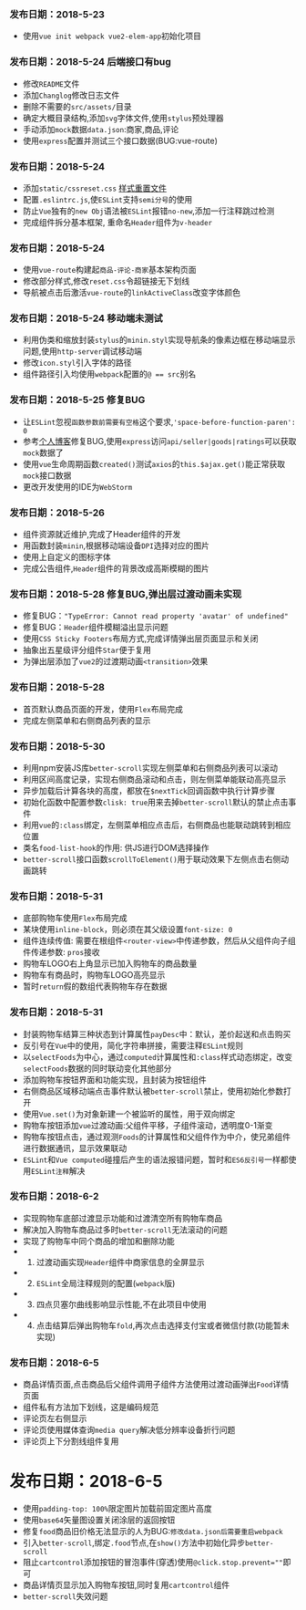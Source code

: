 ### 发布日期：2018-5-23
- 使用`vue init webpack vue2-elem-app`初始化项目

### 发布日期：2018-5-24 后端接口有bug
- 修改`README`文件
- 添加`Changlog`修改日志文件
- 删除不需要的`src/assets/`目录
- 确定大概目录结构,添加`svg`字体文件,使用`stylus`预处理器
- 手动添加`mock`数据`data.json`:商家,商品,评论
- 使用`express`配置并测试三个接口数据(BUG:vue-route)

### 发布日期：2018-5-24
- 添加`static/cssreset.css` [样式重置文件](https://meyerweb.com/eric/tools/css/reset/index.html)
- 配置`.eslintrc.js`,使`ESLint`支持`semi分号`的使用
- 防止`Vue`独有的`new Obj`语法被`ESLint`报错`no-new`,添加一行注释跳过检测
- 完成组件拆分基本框架, 重命名`Header`组件为`v-header`

### 发布日期：2018-5-24
- 使用`vue-route`构建起`商品-评论-商家`基本架构页面
- 修改部分样式,修改`reset.css`令超链接无下划线
- 导航被点击后激活`vue-route`的`linkActiveClass`改变字体颜色

### 发布日期：2018-5-24 移动端未测试
- 利用伪类和缩放封装`stylus`的`minin.styl`实现导航条的像素边框在移动端显示问题,使用`http-server`调试移动端
- 修改`icon.styl`引入字体的路径
- 组件路径引入均使用`webpack`配置的`@ == src`别名

### 发布日期：2018-5-25 修复BUG
- 让`ESLint`忽视`函数参数前需要有空格`这个要求,`'space-before-function-paren': 0`
- 参考[个人博客](https://www.cnblogs.com/myRain/p/7904651.html)修复BUG,使用`express`访问`api/seller|goods|ratings`可以获取`mock`数据了
- 使用`vue`生命周期函数`created()`测试`axios`的`this.$ajax.get()`能正常获取`mock`接口数据
- 更改开发使用的IDE为`WebStorm`

### 发布日期：2018-5-26
- 组件资源就近维护,完成了Header组件的开发
- 用函数封装`minin`,根据移动端设备`DPI`选择对应的图片
- 使用上自定义的图标字体
- 完成公告组件,`Header`组件的背景改成高斯模糊的图片

### 发布日期：2018-5-28 修复BUG,弹出层过渡动画未实现
- 修复BUG：`"TypeError: Cannot read property 'avatar' of undefined"`
- 修复BUG：`Header`组件模糊溢出显示问题
- 使用`CSS Sticky Footers`布局方式,完成详情弹出层页面显示和关闭
- 抽象出五星级评分组件`Star`便于复用
- 为弹出层添加了`vue2`的过渡期动画`<transition>`效果

### 发布日期：2018-5-28
- 首页默认商品页面的开发，使用`Flex`布局完成
- 完成左侧菜单和右侧商品列表的显示

### 发布日期：2018-5-30
- 利用npm安装JS库`better-scroll`实现左侧菜单和右侧商品列表可以滚动
- 利用区间高度记录，实现右侧商品滚动和点击，则左侧菜单能联动高亮显示
- 异步加载后计算各块的高度，都放在`$nextTick`回调函数中执行计算步骤
- 初始化函数中配置参数`clisk: true`用来去掉`better-scroll`默认的禁止点击事件
- 利用`vue`的`:class`绑定，左侧菜单相应点击后，右侧商品也能联动跳转到相应位置
- 类名`food-list-hook`的作用: 供JS进行DOM选择操作
- `better-scroll`接口函数`scrollToElement()`用于联动效果下左侧点击右侧动画跳转

### 发布日期：2018-5-31
- 底部购物车使用`Flex`布局完成
- 某块使用`inline-block`，则必须在其父级设置`font-size: 0`
- 组件连续传值: 需要在根组件`<router-view>`中传递参数，然后从父组件向子组件传递参数: `pros`接收
- 购物车LOGO右上角显示已加入购物车的商品数量
- 购物车有商品时，购物车LOGO高亮显示
- 暂时`return`假的数组代表购物车存在数据

### 发布日期：2018-5-31
- 封装购物车结算三种状态到计算属性`payDesc`中：默认，差价起送和点击购买
- 反引号在`Vue`中的使用，简化字符串拼接，需要注释`ESLint`规则
- 以`selectFoods`为中心，通过`computed`计算属性和`:class`样式动态绑定，改变`selectFoods`数据的同时联动变化其他部分
- 添加购物车按钮界面和功能实现，且封装为按钮组件
- 右侧商品区域移动端点击事件默认被`better-scroll`禁止，使用初始化参数打开
- 使用`Vue.set()`为对象新建一个被监听的属性，用于双向绑定
- 购物车按钮添加`vue`过渡动画:父组件平移，子组件滚动，透明度0-1渐变
- 购物车按钮点击，通过观测`Foods`的计算属性和父组件作为中介，使兄弟组件进行数据通讯，显示效果联动
- `ESLint`和`Vue computed`碰撞后产生的语法报错问题，暂时和`ES6反引号`一样都使用`ESLint注释`解决

### 发布日期：2018-6-2
- 实现购物车底部过渡显示功能和过渡清空所有购物车商品
- 解决加入购物车商品过多时`better-scroll`无法滚动的问题
- 实现了购物车中同个商品的增加和删除功能
- 1. 过渡动画实现`Header`组件中商家信息的全屏显示
- 2. `ESLint`全局注释规则的配置(`webpack`版)
- 3. 四点贝塞尔曲线影响显示性能,不在此项目中使用
- 4. 点击结算后弹出购物车`fold`,再次点击选择支付宝或者微信付款(功能暂未实现)

### 发布日期：2018-6-5
- 商品详情页面,点击商品后父组件调用子组件方法使用过渡动画弹出`Food`详情页面
- 组件私有方法加下划线，这是编码规范
- 评论页左右侧显示
- 评论页使用媒体查询`media query`解决低分辨率设备折行问题
- 评论页上下分割线组件复用

# 发布日期：2018-6-5
- 使用`padding-top: 100%`限定图片加载前固定图片高度
- 使用`base64`矢量图设置关闭涂层的返回按钮
- 修复`food`商品旧价格无法显示的人为BUG:`修改data.json后需要重启webpack`
- 引入`better-scroll`,绑定`.food`节点,在`show()`方法中初始化异步`better-scroll`
- 阻止`cartcontrol`添加按钮的冒泡事件(穿透)使用`@click.stop.prevent=""`即可
- 商品详情页显示加入购物车按钮,同时复用`cartcontrol`组件
- `better-scroll`失效问题


